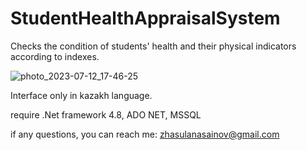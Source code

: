 # StudentHealthAppraisalSystem
Checks the condition of students' health and their physical indicators according to indexes.

![photo_2023-07-12_17-46-25](https://github.com/Zh-987/StudentHealthAppraisalSystem/assets/61219912/ba0bab29-782c-4237-b556-73b9f9908d25)

Interface only in kazakh language.

require .Net framework 4.8, ADO NET, MSSQL

if any questions, you can reach me: zhasulanasainov@gmail.com
